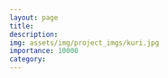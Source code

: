 ```yaml
---
layout: page
title: 
description: 
img: assets/img/project_imgs/kuri.jpg
importance: 10000
category: 
---
```

